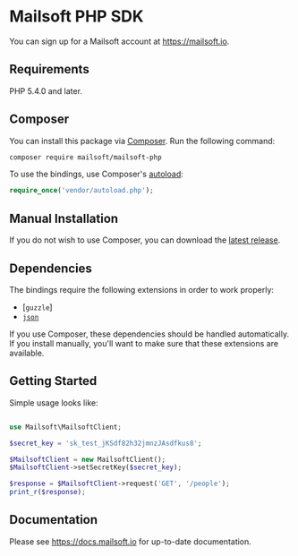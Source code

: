 # Mailsoft PHP SDK

You can sign up for a Mailsoft account at https://mailsoft.io.

## Requirements

PHP 5.4.0 and later.

## Composer

You can install this package via [Composer](http://getcomposer.org/). Run the following command:

```bash
composer require mailsoft/mailsoft-php
```

To use the bindings, use Composer's [autoload](https://getcomposer.org/doc/01-basic-usage.md#autoloading):

```php
require_once('vendor/autoload.php');
```

## Manual Installation

If you do not wish to use Composer, you can download the [latest release](https://github.com/mailsoft/mailsoft-php/releases).

## Dependencies

The bindings require the following extensions in order to work properly:

- [`guzzle`]
- [`json`](https://secure.php.net/manual/en/book.json.php)

If you use Composer, these dependencies should be handled automatically. If you install manually, you'll want to make sure that these extensions are available.

## Getting Started

Simple usage looks like:

```php

use Mailsoft\MailsoftClient;

$secret_key = 'sk_test_jKSdf82h32jmnzJAsdfkus8';

$MailsoftClient = new MailsoftClient();
$MailsoftClient->setSecretKey($secret_key);

$response = $MailsoftClient->request('GET', '/people');
print_r($response);

```

## Documentation

Please see https://docs.mailsoft.io for up-to-date documentation.